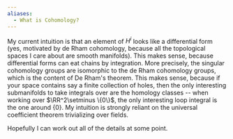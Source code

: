 ```yaml
---
aliases:
  - What is Cohomology?
---
```

My current intuition is that an element of $H^i$ looks like a differential form (yes, motivated by de Rham cohomology, because all the topological spaces I care about are smooth manifolds). This makes sense, because differential forms can eat chains by integration. More precisely, the singular cohomology groups are isomorphic to the de Rham cohomology groups, which is the content of De Rham's theorem. This makes sense, because if your space contains say a finite collection of holes, then the only interesting submanifolds to take integrals over are the homology classes -- when working over $\RR^2\setminus \{0\}$, the only interesting loop integral is the one around $\{0\}$. My intuition is strongly reliant on the universal coefficient theorem trivializing over fields.

Hopefully I can work out all of the details at some point.